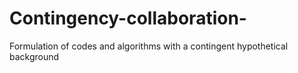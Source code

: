 # Contingency-collaboration-
Formulation of codes and algorithms with a contingent hypothetical background 
